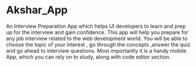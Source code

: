 # Akshar_App
An Interview Preparation App which helps UI developers to learn and prep up for the interview and gain confidence.​  This app will help you prepare for any job interview related to the web development world.​  You will be able to choose the topic of your interest , go through the concepts ,answer the quiz and go ahead to interview questions.​  Most importantly it is  a handy mobile App, which you can rely on  to study, along with code editor section.​
